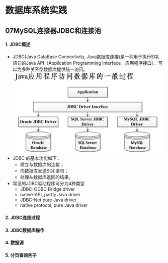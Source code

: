 # 数据库系统实践
## 07MySQL连接器JDBC和连接池
#### 1. JDBC概述
- JDBC(Java DataBase Connectivity, Java数据库连接)是一种用于执行SQL语句的Java API（Application Programming Interface，应用程序接口），可以为多种关系型数据库提供统一访问。
![JDBC概述](https://github.com/Austen-hub/Austen-hub.github.io/blob/master/basicCourse/images/%E6%95%B0%E6%8D%AE%E5%BA%93%E7%B3%BB%E7%BB%9F%E5%AE%9E%E8%B7%B5-JDBC%E6%A6%82%E8%BF%B0.jpg?raw=true)
- JDBC 的基本功能如下：
    + 建立与数据库的连接；
    + 向数据库发送SQL语句； 
    + 处理从数据库返回的结果。
- 常见的JDBC驱动程序可分为4种类型
    + JDBC-ODBC Bridge driver
    + native-API, partly Java driver
    + JDBC-Net pure Java driver 
    + native protocol, pure Java driver
#### 2. JDBC连接过程
#### 3. JDBC数据库操作
#### 4. 数据源
#### 5. 分页查询例子
